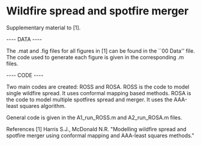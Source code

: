 # Wildfire spread and spotfire merger
Supplementary material to [1].

---- DATA ----

The .mat and .fig files for all figures in [1] can be found in the ``00 Data'' file.
The code used to generate each figure is given in the corresponding .m files.

---- CODE ----

Two main codes are created: ROSS and ROSA.
ROSS is the code to model single wildfire spread. It uses conformal mapping based methods.
ROSA is the code to model multiple spotfires spread and merger. It uses the AAA-least squares algorithm.

General code is given in the A1_run_ROSS.m and A2_run_ROSA.m files. 

References 
[1] Harris S.J., McDonald N.R. "Modelling wildfire spread and spotfire merger using conformal mapping and AAA-least squares methods."

